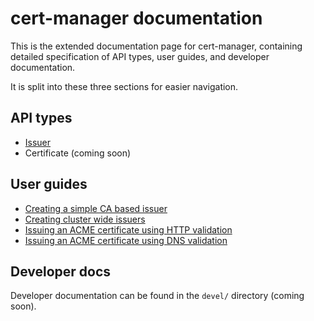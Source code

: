 # cert-manager documentation

This is the extended documentation page for cert-manager, containing detailed
specification of API types, user guides, and developer documentation.

It is split into these three sections for easier navigation.

## API types

* [Issuer](api-types/issuer/)
* Certificate (coming soon)

## User guides

* [Creating a simple CA based issuer](user-guides/ca-based-issuer.md)
* [Creating cluster wide issuers](user-guides/cluster-issuers.md)
* [Issuing an ACME certificate using HTTP validation](user-guides/acme-http-validation.md)
* [Issuing an ACME certificate using DNS validation](user-guides/acme-dns-validation.md)

## Developer docs

Developer documentation can be found in the `devel/` directory (coming soon).

